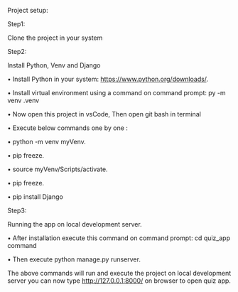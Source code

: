 Project setup:

Step1:

Clone the project in your system 

Step2:

Install Python, Venv and Django 

•	Install Python in your system: https://www.python.org/downloads/.

•	Install virtual environment using a command on command prompt: py -m venv .venv

•	Now open this project in vsCode, Then open git bash in terminal  

•	Execute below commands one by one :

•	python -m venv myVenv.

•	pip freeze.

•	source myVenv/Scripts/activate.

•	pip freeze.

•	pip install Django

Step3:

Running the app on local development server.

•	After installation execute this command on command prompt: 
  cd quiz_app command

•	Then execute python manage.py runserver. 

The above commands will run and execute the project on local development server you can now type http://127.0.0.1:8000/  on browser to open quiz app.
